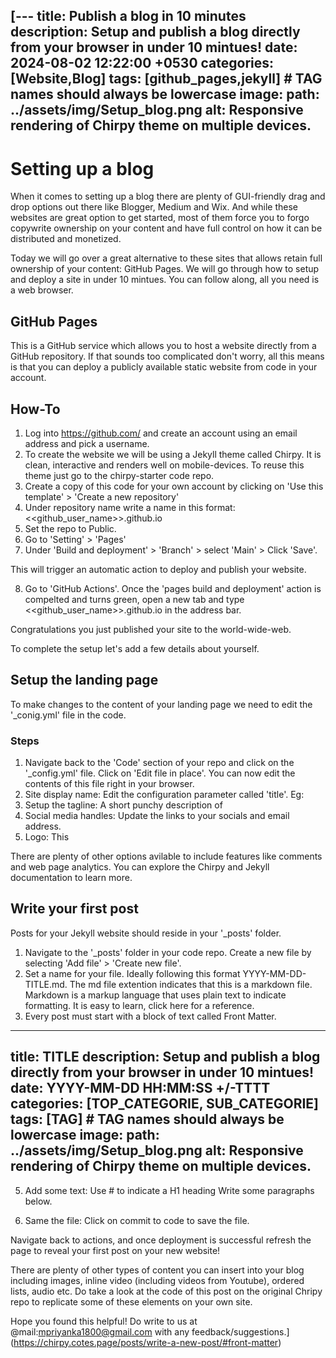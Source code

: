 [---
title: Publish a blog in 10 minutes
description: Setup and publish a blog directly from your browser in under 10 mintues!
date: 2024-08-02 12:22:00 +0530
categories: [Website,Blog]
tags: [github_pages,jekyll]     # TAG names should always be lowercase
image:
  path: ../assets/img/Setup_blog.png
  alt: Responsive rendering of Chirpy theme on multiple devices.
---

# Setting up a blog

When it comes to setting up a blog there are plenty of GUI-friendly drag and drop options out there like Blogger, Medium and Wix. And while these websites are great option to get started, most of them force you to forgo copywrite ownership on your content and have full control on how it can be distributed and monetized.

Today we will go over a great alternative to these sites that allows retain full ownership of your content: GitHub Pages. We will go through how to setup and deploy a site in under 10 mintues. You can follow along, all you need is a web browser.

## GitHub Pages

This is a GitHub service which allows you to host a website directly from a GitHub repository. If that sounds too complicated don't worry, all this means is that you can deploy a publicly available static website from code in your account.

## How-To

1. Log into <https://github.com/> and create an account using an email address and pick a username.
2. To create the website we will be using a Jekyll theme called Chirpy. It is clean, interactive and renders well on mobile-devices. To reuse this theme just go to the chirpy-starter code repo.
3. Create a copy of this code for your own account by clicking on 'Use this template' > 'Create a new repository'
4. Under repository name write a name in this format: <<github_user_name>>.github.io
5. Set the repo to Public.
6. Go to 'Setting' > 'Pages'
7. Under 'Build and deployment' > 'Branch' > select 'Main' > Click 'Save'.

This will trigger an automatic action to deploy and publish your website. 

8. Go to 'GitHub Actions'. Once the 'pages build and deployment' action is compelted and turns green, open a new tab and type <<github_user_name>>.github.io in the address bar.

Congratulations you just published your site to the world-wide-web.

To complete the setup let's add a few details about yourself.

## Setup the landing page

To make changes to the content of your landing page we need to edit the '_conig.yml' file in the code.

### Steps

1. Navigate back to the 'Code' section of your repo and click on the '_config.yml' file. Click on 'Edit file in place'. You can now edit the contents of this file right in your browser.
2. Site display name: Edit the configuration parameter called 'title'.
    Eg:
3. Setup the tagline: A short punchy description of 
4. Social media handles: Update the links to your socials and email address.
5. Logo: This 

There are plenty of other options avilable to include features like comments and web page analytics. You can explore the Chirpy and Jekyll documentation to learn more.

## Write your first post

Posts for your Jekyll website should reside in your '_posts' folder.

1. Navigate to the '_posts' folder in your code repo. Create a new file by selecting 'Add file' > 'Create new file'.
2. Set a name for your file. Ideally following this format YYYY-MM-DD-TITLE.md. The md file extention indicates that this is a markdown file. Markdown is a markup language that uses plain text to indicate formatting. It is easy to learn, click here for a reference.
4. Every post must start with a block of text called Front Matter. 

---
title: TITLE
description: Setup and publish a blog directly from your browser in under 10 mintues!
date: YYYY-MM-DD HH:MM:SS +/-TTTT
categories: [TOP_CATEGORIE, SUB_CATEGORIE]
tags: [TAG]     # TAG names should always be lowercase
image:
  path: ../assets/img/Setup_blog.png
  alt: Responsive rendering of Chirpy theme on multiple devices.
---

5. Add some text: Use # to indicate a H1 heading
Write some paragraphs below.

6. Same the file: Click on commit to code to save the file.

Navigate back to actions, and once deployment is successful refresh the page to reveal your first post on your new website!

There are plenty of other types of content you can insert into your blog including images, inline video (including videos from Youtube), ordered lists, audio etc. Do take a look at the code of this post on the original Chripy repo to replicate some of these elements on your own site.


Hope you found this helpful! Do write to us at @mail:mpriyanka1800@gmail.com with any feedback/suggestions.](https://chirpy.cotes.page/posts/write-a-new-post/#front-matter)
